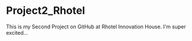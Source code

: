 # Project2_Rhotel
This is my Second Project on GitHub at Rhotel Innovation House. I'm super excited...
